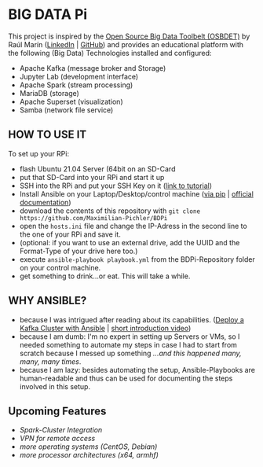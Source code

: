 # BIG DATA Pi 
This project is inspired by the [Open Source Big Data Toolbelt (OSBDET)](https://github.com/raulmarinperez/osbdet) by Raúl Marín ([LinkedIn](https://github.com/raulmarinperez) | [GitHub](https://www.linkedin.com/in/raulmarinperez/)) and provides an educational platform with the following (Big Data) Technologies installed and configured:
- Apache Kafka (message broker and Storage)
- Jupyter Lab (development interface)
- Apache Spark (stream processing)
- MariaDB (storage)
- Apache Superset (visualization)
- Samba (network file service)

## HOW TO USE IT
To set up your RPi: 
- flash Ubuntu 21.04 Server (64bit on an SD-Card
- put that SD-Card into your RPi and start it up
- SSH into the RPi and put your SSH Key on it ([link to tutorial](https://www.raspberrypi.org/documentation/remote-access/ssh/passwordless.md))
- Install Ansible on your Laptop/Desktop/control machine ([via pip](https://medium.com/@mitesh_shamra/introduction-to-ansible-e5b56ee76b8c) | [official documentation](https://docs.ansible.com/ansible/2.3/intro_installation.html#latest-releases-via-pip))
- download the contents of this repository with `git clone https://github.com/Maximilian-Pichler/BDPi`
- open the `hosts.ini` file and change the IP-Adress in the second line to the one of your RPi and save it.
- (optional: if you want to use an external drive, add the UUID and the Format-Type of your drive here too.)
- execute `ansible-playbook playbook.yml` from the BDPi-Repository folder on your control machine.
- get something to drink...or eat. This will take a while.

## WHY ANSIBLE?
- because I was intrigued after reading about its capabilities. ([Deploy a Kafka Cluster with Ansible](https://towardsdatascience.com/deploy-a-kafka-cluster-with-terraform-and-ansible-21bee1ee4fb) | [short introduction video](https://www.ansible.com/resources/videos/quick-start-video))
- because I am dumb: I'm no expert in setting up Servers or VMs, so I needed something to automate my steps in case I had to start from scratch because I messed up something *...and this happened many, many, many times*.
- because I am lazy: besides automating the setup, Ansible-Playbooks are human-readable and thus can be used for documenting the steps involved in this setup.


## Upcoming Features
- *Spark-Cluster Integration*
- *VPN for remote access*
- *more operating systems (CentOS, Debian)*
- *more processor architectures (x64, armhf)*